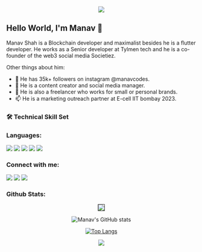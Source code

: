 <br>
<p align="center">
<img src="[https://media-exp1.licdn.com/dms/image/D4D16AQH9h2wcrzo21Q/profile-displaybackgroundimage-shrink_350_1400/0/1666614739560?e=1674691200&v=beta&t=2t92JDIIqvZStUlpG_9uOiXvJz6swyOIuu1_Q15N3iU]">
</p>

## Hello World, I'm Manav 👋
Manav Shah is a Blockchain developer and maximalist besides he is a flutter developer. He works as a Senior developer at Tylmen tech and he is a co-founder of the web3 social media Societiez. 

Other things about him:
- 👀 He has 35k+ followers on instagram @manavcodes.
- 🌱 He is a content creator and social media manager.
- 💞️ He is also a freelancer who works for small or personal brands. 
- 📫 He is a marketing outreach partner at E-cell IIT bombay 2023.

### 🛠️  Technical Skill Set

### Languages:
<p float="left">
<img src="https://img.shields.io/badge/Dart-0175C2?style=for-the-badge&logo=dart&logoColor=white">
<img src="https://img.shields.io/badge/JavaScript-F7DF1E?style=for-the-badge&logo=javascript&logoColor=black">
<img src="https://img.shields.io/badge/C-00599C?style=for-the-badge&logo=c&logoColor=white">
<img src="https://img.shields.io/badge/Python-14354C?style=for-the-badge&logo=python&logoColor=white">
<img src="https://img.shields.io/badge/LaTeX-47A141?style=for-the-badge&logo=LaTeX&logoColor=white">
</p>

### Connect with me:

[<img src="https://img.shields.io/badge/Gmail-D14836?style=for-the-badge&logo=gmail&logoColor=white" />](mailto:shahmanav765@gmail.com)
[<img src="https://img.shields.io/badge/Instagram-E4405F?style=for-the-badge&logo=instagram&logoColor=white" />](https://www.instagram.com/manavcodes)
[<img src="https://img.shields.io/badge/LinkedIn-0077B5?style=for-the-badge&logo=linkedin&logoColor=white" />](https://www.linkedin.com/in/flutterdev)

<!---
themanavshah/themanavshah is a ✨ special ✨ repository because its `README.md` (this file) appears on your GitHub profile.
You can click the Preview link to take a look at your changes.
--->

### Github Stats:
<center>

<img border="1" src = "https://github-profile-summary-cards.vercel.app/api/cards/profile-details?username=themanavshah&theme=radical" />

![Manav's GitHub stats](https://github-readme-stats.vercel.app/api?username=themanavshah&show_icons=true&theme=radical)

[![Top Langs](https://github-readme-stats.vercel.app/api/top-langs/?username=themanavshah&langs_count=5&show_icons=true&theme=radical)](https://github.com/themanavshah/github-readme-stats)

<img src="https://github-profile-trophy.vercel.app/?username=themanavshah&margin-w=5&theme=radical">

</center>
